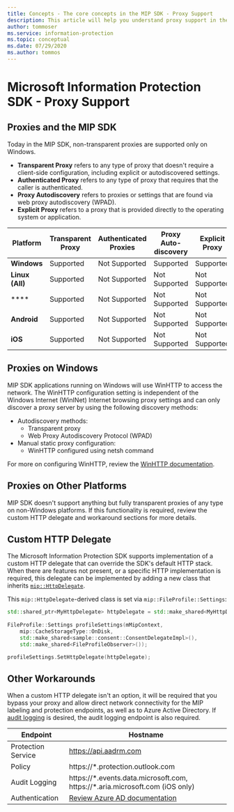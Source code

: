 ```yaml
---
title: Concepts - The core concepts in the MIP SDK - Proxy Support
description: This article will help you understand proxy support in the MIP SDK.
author: tommoser
ms.service: information-protection
ms.topic: conceptual
ms.date: 07/29/2020
ms.author: tommos
---
```


# Microsoft Information Protection SDK - Proxy Support

## Proxies and the MIP SDK

Today in the MIP SDK, non-transparent proxies are supported only on Windows.

* **Transparent Proxy** refers to any type of proxy that doesn't require a client-side configuration, including explicit or autodiscovered settings.
* **Authenticated Proxy** refers to any type of proxy that requires that the caller is authenticated.
* **Proxy Autodiscovery** refers to proxies or settings that are found via web proxy autodiscovery (WPAD).
* **Explicit Proxy** refers to a proxy that is provided directly to the operating system or application.
  
| Platform        | Transparent Proxy | Authenticated Proxies | Proxy Auto-discovery | Explicit Proxy |
| --------------- | ----------------- | --------------------- | -------------------- | -------------- |
| **Windows**     | Supported         | Not Supported         | Supported            | Supported      |
| **Linux (All)** | Supported         | Not Supported         | Not Supported        | Not Supported  |
| ****       | Supported         | Not Supported         | Not Supported        | Not Supported  |
| **Android**     | Supported         | Not Supported         | Not Supported        | Not Supported  |
| **iOS**         | Supported         | Not Supported         | Not Supported        | Not Supported  |

## Proxies on Windows

MIP SDK applications running on Windows will use WinHTTP to access the network. The WinHTTP configuration setting is independent of the Windows Internet (WinINet) Internet browsing proxy settings and can only discover a proxy server by using the following discovery methods:

* Autodiscovery methods:
  * Transparent proxy
  * Web Proxy Autodiscovery Protocol (WPAD)
* Manual static proxy configuration:
  * WinHTTP configured using netsh command

For more on configuring WinHTTP, review the [WinHTTP documentation](/windows/win32/winhttp/winhttp-start-page).

## Proxies on Other Platforms

MIP SDK doesn't support anything but fully transparent proxies of any type on non-Windows platforms. If this functionality is required, review the custom HTTP delegate and workaround sections for more details.

## Custom HTTP Delegate

The Microsoft Information Protection SDK supports implementation of a custom HTTP delegate that can override the SDK's default HTTP stack. When there are features not present, or a specific HTTP implementation is required, this delegate can be implemented by adding a new class that inherits [`mip::HttpDelegate`](./reference/class_mip_httpdelegate.md).

This `mip::HttpDelegate`-derived class is set via `mip::FileProfile::Settings`:

```cpp
std::shared_ptr<MyHttpDelegate> httpDelegate = std::make_shared<MyHttpDelegate>();
			
FileProfile::Settings profileSettings(mMipContext,
    mip::CacheStorageType::OnDisk,
    std::make_shared<sample::consent::ConsentDelegateImpl>(),
    std::make_shared<FileProfileObserver>());

profileSettings.SetHttpDelegate(httpDelegate);
```

## Other Workarounds

When a custom HTTP delegate isn't an option, it will be required that you bypass your proxy and allow direct network connectivity for the MIP labeling and protection endpoints, as well as to Azure Active Directory. If [audit logging](/azure/information-protection/reports-aip) is desired, the audit logging endpoint is also required.

| Endpoint           | Hostname                                                                                                                                                                |
| ------------------ | ----------------------------------------------------------------------------------------------------------------------------------------------------------------------- |
| Protection Service | https://api.aadrm.com                                                                                                                                                   |
| Policy             | https://\*.protection.outlook.com                                                                                                                                       |
| Audit Logging      | https://\*.events.data.microsoft.com, https://\*.aria.microsoft.com (iOS only)                                                                                          |
| Authentication     | [Review Azure AD documentation](/azure/active-directory/develop/authentication-national-cloud#azure-ad-authentication-endpoints) |